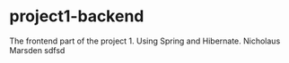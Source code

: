 # project1-backend
The frontend part of the project 1. Using Spring and Hibernate.
Nicholaus Marsden
sdfsd
